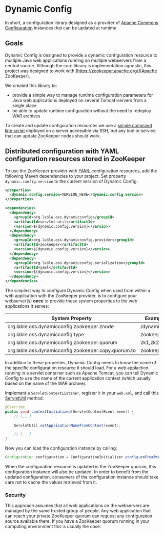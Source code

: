 Dynamic Config
==============

In short, a configuration library designed as a provider of [Apache Commons Configuration](https://commons.apache.org/proper/commons-configuration/index.html) instances that can be updated at runtime.

## Goals

Dynamic Config is designed to provide a dynamic configuration resource to multiple Java web applications running on multiple webservers from a central source. Although the core library is implementation agnostic, this project was designed to work with [https://zookeeper.apache.org/](Apache ZooKeeper).

We created this library to:

* provide a simple way to manage runtime configuration parameters for Java web applications deployed on several Tomcat-servers from a single place
* be able to update runtime configuration without the need to redeploy WAR archives

To create and update configuration resources we use a [simple command line script](https://github.com/LableOrg/mrconfig) deployed on a server accessible via SSH, but any tool or service that can update ZooKeeper nodes should work.

## Distributed configuration with YAML configuration resources stored in ZooKeeper

To use the ZooKeeper provider with [YAML](http://yaml.org/) configuration resources, add the following Maven dependencies to your project. Set property `dynamic.config.version` to the current version of Dynamic Config:

```xml
<properties>
  <dynamic.config.version>VERSION_HERE</dynamic.config.version>
</properties>

<dependencies>
  <dependency>
    <groupId>org.lable.oss.dynamicconfig</groupId>
    <artifactId>servlet-util</artifactId>
    <version>${dynamic.config.version}</version>
  </dependency>
  <dependency>
    <groupId>org.lable.oss.dynamicconfig.provider</groupId>
    <artifactId>zookeeper</artifactId>
    <version>${dynamic.config.version}</version>
  </dependency>
  <dependency>
    <groupId>org.lable.oss.dynamicconfig.serialization</groupId>
    <artifactId>yaml</artifactId>
    <version>${dynamic.config.version}</version>
  </dependency>
</dependencies>
```

The simplest way to configure Dynamic Config when used from within a web application with the ZooKeeper provider, is to configure your webserver(s) **once** to provide these system properties to the web applications it serves:

| System Property | Example value |
|-----------------|---------------|
| org.lable.oss.dynamicconfig.zookeeper.znode | /dynamicconfig |
| org.lable.oss.dynamicconfig.type | zookeeper |
| org.lable.oss.dynamicconfig.zookeeper.quorum | zk1,zk2,zk3 |
| org.lable.oss.dynamicconfig.zookeeper.copy.quorum.to | zookeeper.quorum |

In addition to these properties, Dynamic Config needs to know the name of the specific configuration resource it should load. For a web applaction running in a servlet container such as Apache Tomcat, you can tell Dynamic Config to use the name of the current application context (which usually based on the name of the WAR archive).

Implement a `ServletContextListener`, register it in your `web.xml`, and call this [ServletUtil](/servlet-util/src/main/java/org/lable/oss/dynamicconfig/servletutil/ServletUtil.java) method:

```java
@Override
public void contextInitialized(ServletContextEvent event) {
    // [...]
    
    ServletUtil.setApplicationNameFromContext(event);

    // [...]
}

```

Now you can load the configuration instance by calling:

```java
Configuration configuration = ConfigurationInitializer.configureFromProperties(new YamlDeserializer());
```

When the configuration resource is updated in the ZooKeeper quorum, this configuration instance will also be updated.
In order to benefit from the updated configuration, consumers of the configuration instance should take care not to cache the values retrieved from it.

### Security

This approach assumes that all web applications on the webservers are managed by the same trusted group of people. Any web application that can reach your private ZooKeeper quorum can request any configuration source available there. If you have a ZooKeeper quorum running in your computing environment this is usually the case.
